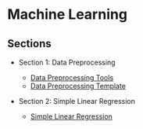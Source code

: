# Machine Learning

## Sections
* Section 1: Data Preprocessing
    * [Data Preprocessing Tools](/section_1/data_preprocessing_tools.ipynb)
    * [Data Preprocessing Template](/section_1/data_preprocessing_template.ipynb)

* Section 2: Simple Linear Regression
    * [Simple Linear Regression](/section_2/simple_linear_regression.ipynb)
